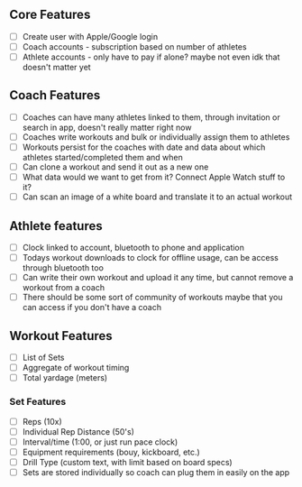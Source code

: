 ## Core Features

- [ ] Create user with Apple/Google login
- [ ] Coach accounts - subscription based on number of athletes
- [ ] Athlete accounts - only have to pay if alone? maybe not even idk that doesn't matter yet

## Coach Features

- [ ] Coaches can have many athletes linked to them, through invitation or search in app, doesn't really matter right now
- [ ] Coaches write workouts and bulk or individually assign them to athletes
- [ ] Workouts persist for the coaches with date and data about which athletes started/completed them and when
- [ ] Can clone a workout and send it out as a new one
- [ ] What data would we want to get from it? Connect Apple Watch stuff to it?
- [ ] Can scan an image of a white board and translate it to an actual workout

## Athlete features

- [ ] Clock linked to account, bluetooth to phone and application
- [ ] Todays workout downloads to clock for offline usage, can be access through bluetooth too
- [ ] Can write their own workout and upload it any time, but cannot remove a workout from a coach
- [ ] There should be some sort of community of workouts maybe that you can access if you don't have a coach

## Workout Features

- [ ] List of Sets
- [ ] Aggregate of workout timing
- [ ] Total yardage (meters)

### Set Features

- [ ] Reps (10x)
- [ ] Individual Rep Distance (50's)
- [ ] Interval/time (1:00, or just run pace clock)
- [ ] Equipment requirements (bouy, kickboard, etc.)
- [ ] Drill Type (custom text, with limit based on board specs)
- [ ] Sets are stored individually so coach can plug them in easily on the app
